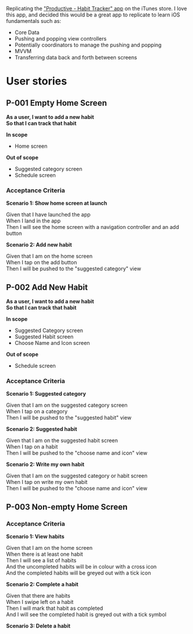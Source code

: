Replicating the ["Productive - Habit Tracker" app](https://apps.apple.com/us/app/productive-habit-tracker/id983826477) on the iTunes store. I love this app, and decided this would be a great app to replicate to learn iOS fundamentals such as:

* Core Data 
* Pushing and popping view controllers
* Potentially coordinators to manage the pushing and popping
* MVVM
* Transferring data back and forth between screens


# User stories
## P-001 Empty Home Screen
**As a user, I want to add a new habit**  
**So that I can track that habit**


**In scope**

* Home screen

**Out of scope**

* Suggested category screen
* Schedule screen

### Acceptance Criteria

**Scenario 1: Show home screen at launch**

Given that I have launched the app  
When I land in the app  
Then I will see the home screen with a navigation controller and an add button

**Scenario 2: Add new habit**

Given that I am on the home screen  
When I tap on the add button  
Then I will be pushed to the "suggested category" view

## P-002 Add New Habit
**As a user, I want to add a new habit**  
**So that I can track that habit**

**In scope**

* Suggested Category screen
* Suggested Habit screen
* Choose Name and Icon screen

**Out of scope**

* Schedule screen

### Acceptance Criteria

**Scenario 1: Suggested category**

Given that I am on the suggested category screen  
When I tap on a category  
Then I will be pushed to the "suggested habit" view

**Scenario 2: Suggested habit**

Given that I am on the suggested habit screen  
When I tap on a habit  
Then I will be pushed to the "choose name and icon" view

**Scenario 2: Write my own habit**

Given that I am on the suggested category or habit screen  
When I tap on write my own habit  
Then I will be pushed to the "choose name and icon" view

## P-003 Non-empty Home Screen

### Acceptance Criteria

**Scenario 1: View habits**

Given that I am on the home screen  
When there is at least one habit  
Then I will see a list of habits  
And the uncompleted habits will be in colour with a cross icon  
And the completed habits will be greyed out with a tick icon

**Scenario 2: Complete a habit**

Given that there are habits  
When I swipe left on a habit  
Then I will mark that habit as completed  
And I will see the completed habit is greyed out with a tick symbol

**Scenario 3: Delete a habit**

